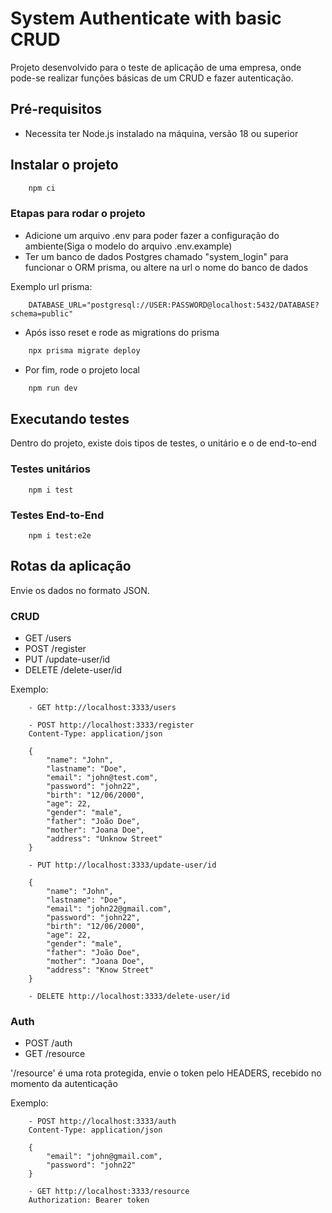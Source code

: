 # System Authenticate with basic CRUD
Projeto desenvolvido para o teste de aplicação de uma empresa, onde pode-se realizar funções básicas de um CRUD e fazer autenticação.

## Pré-requisitos
- Necessita ter Node.js instalado na máquina, versão 18 ou superior

## Instalar o projeto
```bash
    npm ci 
```

### Etapas para rodar o projeto
- Adicione um arquivo .env para poder fazer a configuração do ambiente(Siga o modelo do arquivo .env.example)
- Ter um banco de dados Postgres chamado "system_login" para funcionar o ORM prisma, ou altere na url o nome do banco de dados

Exemplo url prisma:
```
    DATABASE_URL="postgresql://USER:PASSWORD@localhost:5432/DATABASE?schema=public"
```

- Após isso reset e rode as migrations do prisma
```bash
    npx prisma migrate deploy
```

- Por fim, rode o projeto local
```bash
    npm run dev
```

## Executando testes 
Dentro do projeto, existe dois tipos de testes, o unitário e o de end-to-end

### Testes unitários
```
    npm i test
```

### Testes End-to-End
```
    npm i test:e2e
```

## Rotas da aplicação
Envie os dados no formato JSON.

### CRUD
- GET /users
- POST /register
- PUT /update-user/id
- DELETE /delete-user/id

Exemplo:
```
    - GET http://localhost:3333/users

    - POST http://localhost:3333/register
    Content-Type: application/json

    {
        "name": "John",
        "lastname": "Doe",
        "email": "john@test.com",
        "password": "john22",
        "birth": "12/06/2000",
        "age": 22,
        "gender": "male",
        "father": "João Doe",
        "mother": "Joana Doe",
        "address": "Unknow Street"
    }

    - PUT http://localhost:3333/update-user/id

    {
        "name": "John",
        "lastname": "Doe",
        "email": "john22@gmail.com",
        "password": "john22",
        "birth": "12/06/2000",
        "age": 22,
        "gender": "male",
        "father": "João Doe",
        "mother": "Joana Doe",
        "address": "Know Street"
    }

    - DELETE http://localhost:3333/delete-user/id
```

### Auth
- POST /auth
- GET /resource

'/resource' é uma rota protegida, envie o token pelo HEADERS, recebido no momento da autenticação

Exemplo: 
```
    - POST http://localhost:3333/auth
    Content-Type: application/json

    {
        "email": "john@gmail.com",
        "password": "john22"
    }

    - GET http://localhost:3333/resource
    Authorization: Bearer token
```